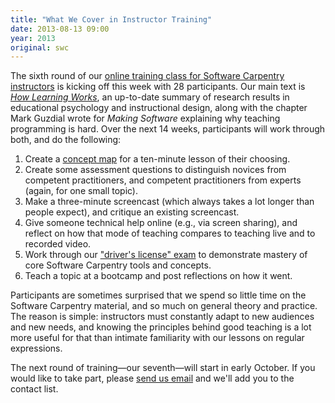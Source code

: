 ```yaml
---
title: "What We Cover in Instructor Training"
date: 2013-08-13 09:00
year: 2013
original: swc
---
```

<p>
  The sixth round of our
  <a href="{{site.training_url}}">online training class for Software Carpentry instructors</a>
  is kicking off this week with 28 participants.
  Our main text is
  <a href="http://www.amazon.com/How-Learning-Works-Research-Based-Principles/dp/0470484101/"><cite>How Learning Works</cite></a>,
  an up-to-date summary of research results in educational psychology and instructional design,
  along with the chapter Mark Guzdial wrote for <cite>Making Software</cite>
  explaining why teaching programming is hard.
  Over the next 14 weeks,
  participants will work through both,
  and do the following:
</p>
<ol>
  <li>
    Create a <a href="http://en.wikipedia.org/wiki/Concept_map">concept map</a>
    for a ten-minute lesson of their choosing.
  </li>
  <li>
    Create some assessment questions to distinguish novices from competent practitioners,
    and competent practitioners from experts
    (again, for one small topic).
  </li>
  <li>
    Make a three-minute screencast
    (which always takes a lot longer than people expect),
    and critique an existing screencast.
  </li>
  <li>
    Give someone technical help online
    (e.g., via screen sharing),
    and reflect on how that mode of teaching compares
    to teaching live and to recorded video.
  </li>
  <li>
    Work through our <a href="{{site.baseurl}}/blog/2013/07/dirac-roll-out.html">"driver's license" exam</a>
    to demonstrate mastery of core Software Carpentry tools and concepts.
  </li>
  <li>
    Teach a topic at a bootcamp
    and post reflections on how it went.
  </li>
</ol>
<p>
  Participants are sometimes surprised that we spend so little time on the Software Carpentry material,
  and so much on general theory and practice.
  The reason is simple:
  instructors must constantly adapt to new audiences and new needs,
  and knowing the principles behind good teaching is a lot more useful for that
  than intimate familiarity with our lessons on regular expressions.
</p>
<p>
  The next round of training&mdash;our seventh&mdash;will start in early October.
  If you would like to take part,
  please <a href="mailto:{{site.contact}}">send us email</a>
  and we'll add you to the contact list.
</p>
